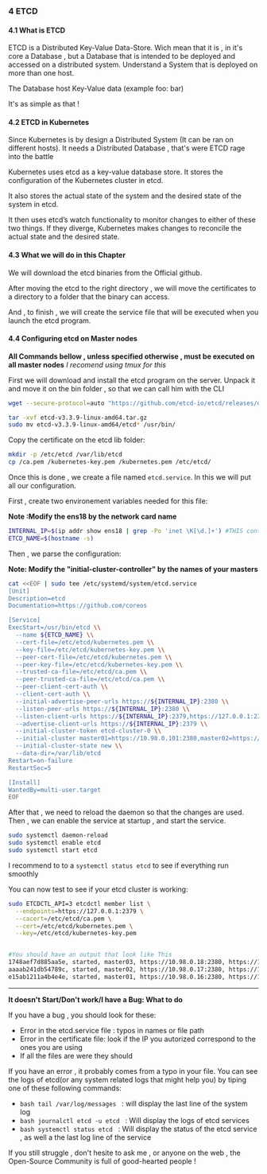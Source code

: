 ### 4 ETCD

#### 4.1 What is ETCD

ETCD is a Distributed Key-Value Data-Store.
Wich mean that it is , in it's core a Database , but a Database that is intended to be deployed and accessed on a distributed system.
Understand a System that is deployed on more than one host.

The Database host Key-Value data (example foo: bar)

It's as simple as that !
#### 4.2 ETCD in Kubernetes

Since Kubernetes is by design a Distributed System (It can be ran on different hosts).
It needs a Distributed Database , that's were ETCD rage into the battle

Kubernetes uses etcd as a key-value database store. It stores the configuration of the Kubernetes cluster in etcd.

It also stores the actual state of the system and the desired state of the system in etcd.

It then uses etcd’s watch functionality to monitor changes to either of these two things. If they diverge, Kubernetes makes changes to reconcile the actual state and the desired state.

#### 4.3 What we will do in this Chapter

We will download the etcd binaries from the Official github.

After moving the etcd to the right directory , we will move the certificates to a directory to a folder that the binary can access.

And , to finish , we will create the service file that will be executed when you launch the etcd program.

#### 4.4 Configuring etcd on Master nodes

**All Commands bellow , unless specified otherwise , must be executed on all master nodes**
*I recomend using tmux for this*

First we will download and install the etcd program on the server.
Unpack it and move it on the bin folder , so that we can call him with the CLI

```bash
wget --secure-protocol=auto "https://github.com/etcd-io/etcd/releases/download/v3.4.2/etcd-v3.4.2-linux-amd64.tar.gz"

tar -xvf etcd-v3.3.9-linux-amd64.tar.gz
sudo mv etcd-v3.3.9-linux-amd64/etcd* /usr/bin/

```

Copy the certificate on the etcd lib folder:

```bash
mkdir -p /etc/etcd /var/lib/etcd
cp /ca.pem /kubernetes-key.pem /kubernetes.pem /etc/etcd/
```
Once this is done , we create a file named ```etcd.service```.
In this we will put all our configuration.

First , create two environement variables needed for this file:

**Note :Modify the ens18 by the network card name**

```bash
INTERNAL_IP=$(ip addr show ens18 | grep -Po 'inet \K[\d.]+') #THIS controller's internal IP
ETCD_NAME=$(hostname -s)
```

Then , we parse the configuration:

**Note: Modify the "initial-cluster-controller" by the names of your masters**

```bash
cat <<EOF | sudo tee /etc/systemd/system/etcd.service
[Unit]
Description=etcd
Documentation=https://github.com/coreos

[Service]
ExecStart=/usr/bin/etcd \\
  --name ${ETCD_NAME} \\
  --cert-file=/etc/etcd/kubernetes.pem \\
  --key-file=/etc/etcd/kubernetes-key.pem \\
  --peer-cert-file=/etc/etcd/kubernetes.pem \\
  --peer-key-file=/etc/etcd/kubernetes-key.pem \\
  --trusted-ca-file=/etc/etcd/ca.pem \\
  --peer-trusted-ca-file=/etc/etcd/ca.pem \\
  --peer-client-cert-auth \\
  --client-cert-auth \\
  --initial-advertise-peer-urls https://${INTERNAL_IP}:2380 \\
  --listen-peer-urls https://${INTERNAL_IP}:2380 \\
  --listen-client-urls https://${INTERNAL_IP}:2379,https://127.0.0.1:2379 \\
  --advertise-client-urls https://${INTERNAL_IP}:2379 \\
  --initial-cluster-token etcd-cluster-0 \\
  --initial-cluster master01=https://10.98.0.101:2380,master02=https://10.98.0.102:2380,master03=https://10.98.0.103:2380 \\
  --initial-cluster-state new \\
  --data-dir=/var/lib/etcd
Restart=on-failure
RestartSec=5

[Install]
WantedBy=multi-user.target
EOF
```

After that , we need to reload the daemon so that the changes are used.
Then , we can enable the service at startup , and start the service.
```bash
sudo systemctl daemon-reload
sudo systemctl enable etcd
sudo systemctl start etcd
```
I recommend to to a ```systemctl status etcd``` to see if everything run smoothly


You can now test to see if your etcd cluster is working:

```bash
sudo ETCDCTL_API=3 etcdctl member list \
  --endpoints=https://127.0.0.1:2379 \
  --cacert=/etc/etcd/ca.pem \
  --cert=/etc/etcd/kubernetes.pem \
  --key=/etc/etcd/kubernetes-key.pem


#You should have an output that look like This
1748aef7d885aa5e, started, master03, https://10.98.0.18:2380, https://10.98.0.103:2379
aaaab241db54789c, started, master02, https://10.98.0.17:2380, https://10.98.0.102:2379
e15ab1211a4b4e4e, started, master01, https://10.98.0.16:2380, https://10.98.0.101:2379
```



___
**It doesn't Start/Don't work/I have a Bug: What to do**

If you have a bug , you should look for these:

* Error in the etcd.service file : typos in names or file path
* Error in the certificate file: look if the IP you autorized correspond to the ones you are using
* If all the files are were they should

If you have an error , it probably comes from a typo in your file.
You can see the logs of etcd(or any system related logs that might help you) by tiping one of these following commands:
* ```bash tail /var/log/messages ``` : will display the last line of the system log
* ```bash journalctl etcd -u etcd ``` : Will display the logs of etcd services
* ```bash systemctl status etcd ``` : Will display the status of the etcd service , as well a the last log line of the service

If you still struggle , don't hesite to ask me , or anyone on the web , the Open-Source Community is full of good-hearted people !
